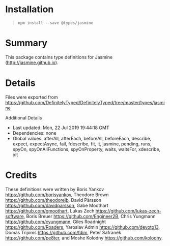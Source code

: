 # Installation
> `npm install --save @types/jasmine`

# Summary
This package contains type definitions for Jasmine (http://jasmine.github.io).

# Details
Files were exported from https://github.com/DefinitelyTyped/DefinitelyTyped/tree/master/types/jasmine

Additional Details
 * Last updated: Mon, 22 Jul 2019 19:44:18 GMT
 * Dependencies: none
 * Global values: afterAll, afterEach, beforeAll, beforeEach, describe, expect, expectAsync, fail, fdescribe, fit, it, jasmine, pending, runs, spyOn, spyOnAllFunctions, spyOnProperty, waits, waitsFor, xdescribe, xit

# Credits
These definitions were written by Boris Yankov <https://github.com/borisyankov>, Theodore Brown <https://github.com/theodorejb>, David Pärsson <https://github.com/davidparsson>, Gabe Moothart <https://github.com/gmoothart>, Lukas Zech <https://github.com/lukas-zech-software>, Boris Breuer <https://github.com/Engineer2B>, Chris Yungmann <https://github.com/cyungmann>, Giles Roadnight <https://github.com/Roaders>, Yaroslav Admin <https://github.com/devoto13>, Domas Trijonis <https://github.com/fdim>, Peter Safranek <https://github.com/pe8ter>, and Moshe Kolodny <https://github.com/kolodny>.

